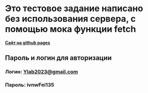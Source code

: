# Это тестовое задание написано без использования сервера, с помощью мока функции **fetch**

**[Cайт на github pages](https://frilansernew2022.github.io/YlabForm-test/)**

## Пароль и логин для авторизации

### Логин: **Ylab2023@gmail.com**

### Пароль: **ivnwFei135**

